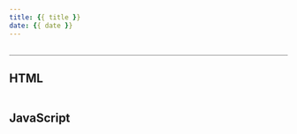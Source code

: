 ```yaml
---
title: {{ title }}
date: {{ date }}
---
```


<div class="output-container">

  <style type="text/css">
  </style>

  <script>
  </script>

</div>

<div class="html-container" style="border-top: .5px solid grey; margin-top: 30px;">

## HTML

```HTML

```

</div>
<div class="js-container">

## JavaScript

```JS

```

</dvi>
